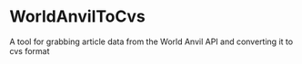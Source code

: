 # WorldAnvilToCvs
A tool for grabbing article data from the World Anvil API and converting it to cvs format
